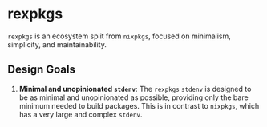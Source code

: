 # rexpkgs

`rexpkgs` is an ecosystem split from `nixpkgs`, focused on minimalism, simplicity, and maintainability.

## Design Goals
1. **Minimal and unopinionated `stdenv`**: The `rexpkgs` `stdenv` is designed to be as minimal and unopinionated as possible, providing only the bare minimum needed to build packages. This is in contrast to `nixpkgs`, which has a very large and complex `stdenv`.


